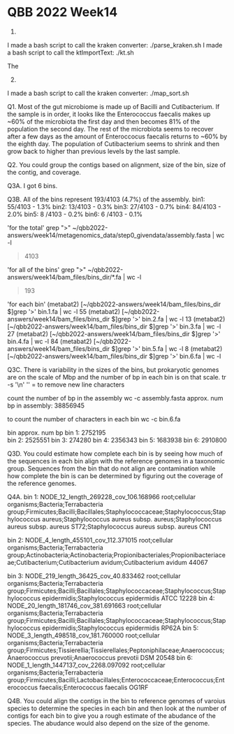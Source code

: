 # QBB 2022 Week14

1. 
I made a bash script to call the kraken converter: ./parse_kraken.sh 
I made a bash script to call the ktImportText: ./kt.sh

The 

2. 
I made a bash script to call the kraken converter: ./map_sort.sh

Q1. 
Most of the gut microbiome is made up of Bacilli and Cutibacterium.  If the sample is in order, it looks like the Enterococcus faecalis makes up ~60% of the microbiota the first day and then becomes 81% of the population the second day.  The rest of the microbiota seems to recover after a few days as the amount of Enteroccocus faecalis returns to ~60% by the eighth day.  The population of Cutibacterium seems to shrink and then grow back to higher than previous levels by the last sample.


Q2.
You could group the contigs based on alignment, size of the bin, size of the contig, and coverage. 


Q3A. 
I got 6 bins.


Q3B. 
All of the bins represent 193/4103 (4.7%) of the assembly.
bin1: 55/4103 - 1.3%
bin2: 13/4103 - 0.3%
bin3: 27/4103 - 0.7%
bin4: 84/4103 - 2.0%
bin5: 8 /4103 - 0.2%
bin6: 6 /4103 - 0.1%
 

'for the total'
grep ">" ~/qbb2022-answers/week14/metagenomics_data/step0_givendata/assembly.fasta | wc -l
> 4103

'for all of the bins'
grep ">" ~/qbb2022-answers/week14/bam_files/bins_dir/*.fa | wc -l
> 193

'for each bin'
(metabat2) [~/qbb2022-answers/week14/bam_files/bins_dir $]grep '>' bin.1.fa | wc -l
      55
(metabat2) [~/qbb2022-answers/week14/bam_files/bins_dir $]grep '>' bin.2.fa | wc -l
      13
(metabat2) [~/qbb2022-answers/week14/bam_files/bins_dir $]grep '>' bin.3.fa | wc -l
      27
(metabat2) [~/qbb2022-answers/week14/bam_files/bins_dir $]grep '>' bin.4.fa | wc -l
      84
(metabat2) [~/qbb2022-answers/week14/bam_files/bins_dir $]grep '>' bin.5.fa | wc -l
       8
(metabat2) [~/qbb2022-answers/week14/bam_files/bins_dir $]grep '>' bin.6.fa | wc -l

Q3C.
There is variability in the sizes of the bins, but prokaryotic genomes are on the scale of Mbp
and the number of bp in each bin is on that scale.
tr -s '\n' '' = to remove new line characters

count the number of bp in the assembly
wc -c assembly.fasta
approx. num bp in assembly: 38856945

to count the number of characters in each bin
wc -c bin.6.fa 

bin		approx. num bp
bin 1:  2752195				
bin 2:  2525551
bin 3:  274280
bin 4:  2356343 
bin 5:  1683938
bin 6:  2910800 


Q3D.
You could estimate how complete each bin is by seeing how much of the sequences in each bin
align with the reference genomes in a taxonomic group.  Sequences from the bin that do not align are contamination
while how complete the bin is can be determined by figuring out the coverage of the reference genomes.

Q4A.
bin 1: NODE_12_length_269228_cov_106.168966 root;cellular organisms;Bacteria;Terrabacteria group;Firmicutes;Bacilli;Bacillales;Staphylococcaceae;Staphylococcus;Staphylococcus aureus;Staphylococcus aureus subsp. aureus;Staphylococcus aureus subsp. aureus ST72;Staphylococcus aureus subsp. aureus CN1

bin 2: NODE_4_length_455101_cov_112.371015 root;cellular organisms;Bacteria;Terrabacteria group;Actinobacteria;Actinobacteria;Propionibacteriales;Propionibacteriaceae;Cutibacterium;Cutibacterium avidum;Cutibacterium avidum 44067

bin 3: NODE_219_length_36425_cov_40.833462 root;cellular organisms;Bacteria;Terrabacteria group;Firmicutes;Bacilli;Bacillales;Staphylococcaceae;Staphylococcus;Staphylococcus epidermidis;Staphylococcus epidermidis ATCC 12228
bin 4: NODE_20_length_181746_cov_381.691663 root;cellular organisms;Bacteria;Terrabacteria group;Firmicutes;Bacilli;Bacillales;Staphylococcaceae;Staphylococcus;Staphylococcus epidermidis;Staphylococcus epidermidis RP62A
bin 5: NODE_3_length_498518_cov_181.760000 root;cellular organisms;Bacteria;Terrabacteria group;Firmicutes;Tissierellia;Tissierellales;Peptoniphilaceae;Anaerococcus;Anaerococcus prevotii;Anaerococcus prevotii DSM 20548
bin 6: NODE_1_length_1447137_cov_2268.097092 root;cellular organisms;Bacteria;Terrabacteria group;Firmicutes;Bacilli;Lactobacillales;Enterococcaceae;Enterococcus;Enterococcus faecalis;Enterococcus faecalis OG1RF


Q4B.
You could align the contigs in the bin to reference genomes of varoius species to determine the species in each bin and then look at the number of contigs for each bin to give you a rough estimate of the abudance of the species.  The abudance would also depend on the size of the genome.